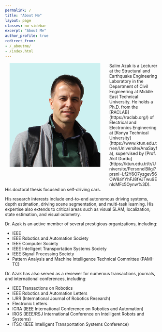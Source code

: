 ```yaml
---
permalink: /
title: "About Me"
layout: page
classes: no-sidebar
excerpt: "About Me"
author_profile: true
redirect_from: 
- /_aboutme/
- /index.html
---
```


<img src="/images/SA2.JPG" alt="SA2" style="float: left; width: 300px; margin-left: 15px; margin-right: 30px; margin-bottom: 50px;">


<div class="text-container">
  <p>Salim Azak is a Lecturer at the Structural and Earthquake Engineering Laboratory in the Department of Civil Engineering at Middle East Technical University. He holds a Ph.D. from the [RACLAB](https://raclab.org/) of Electrical and Electronics Engineering at [Konya Technical University](https://www.ktun.edu.tr/en/Universite/AnaSayfa), supervised by [Prof. Akif Durdu](https://ktun.edu.tr/tr/Universite/PersonelBilgi?prsnl=Lf2Y6O7yzgev56OW8aYYhFJ8fVJTwu9EnIcMFc5Oynw%3D). His doctoral thesis focused on self-driving cars.</p>

  <p>His research interests include end-to-end autonomous driving systems, depth estimation, driving scene segmentation, and multi-task learning. His expertise also extends to critical areas such as visual SLAM, localization, state estimation, and visual odometry.</p>

  <p>Dr. Azak is an active member of several prestigious organizations, including:
    <ul>
      <li>IEEE</li>
      <li>IEEE Robotics and Automation Society</li>
      <li>IEEE Computer Society</li>
      <li>IEEE Intelligent Transportation Systems Society</li>
      <li>IEEE Signal Processing Society</li>
      <li>Pattern Analysis and Machine Intelligence Technical Committee (PAMI-TC)</li>
    </ul>
  </p>

  <p>Dr. Azak has also served as a reviewer for numerous transactions, journals, and international conferences, including:
    <ul>
      <li>IEEE Transactions on Robotics</li>
      <li>IEEE Robotics and Automation Letters</li>
      <li>IJRR (International Journal of Robotics Research)</li>
      <li>Electronic Letters</li>
      <li>ICRA (IEEE International Conference on Robotics and Automation)</li>
      <li>IROS (IEEE/RSJ International Conference on Intelligent Robots and Systems)</li>
      <li>ITSC (IEEE Intelligent Transportation Systems Conference)</li>
    </ul>
  </p>
</div>

